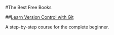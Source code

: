 #The Best Free Books

##[Learn Version Control with Git](https://www.git-tower.com/learn/git/ebook/en/command-line/introduction)

A step-by-step course for the complete beginner.

